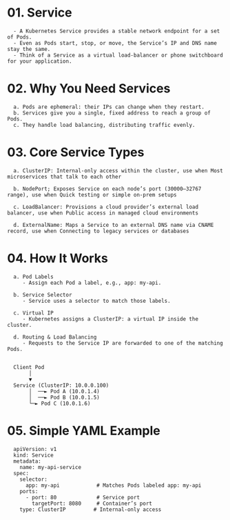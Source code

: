 # 01. Service
      - A Kubernetes Service provides a stable network endpoint for a set of Pods.
      - Even as Pods start, stop, or move, the Service’s IP and DNS name stay the same.
      - Think of a Service as a virtual load-balancer or phone switchboard for your application.


# 02. Why You Need Services
      a. Pods are ephemeral: their IPs can change when they restart.
      b. Services give you a single, fixed address to reach a group of Pods.
      c. They handle load balancing, distributing traffic evenly.


# 03. Core Service Types
      a. ClusterIP: Internal-only access within the cluster, use when Most microservices that talk to each other

      b. NodePort; Exposes Service on each node’s port (30000–32767 range), use when Quick testing or simple on-prem setups

      c. LoadBalancer: Provisions a cloud provider’s external load balancer, use when Public access in managed cloud environments

      d. ExternalName: Maps a Service to an external DNS name via CNAME record, use when Connecting to legacy services or databases


# 04. How It Works
      a. Pod Labels
         - Assign each Pod a label, e.g., app: my-api.
      
      b. Service Selector
         - Service uses a selector to match those labels.
      
      c. Virtual IP
         - Kubernetes assigns a ClusterIP: a virtual IP inside the cluster.
      
      d. Routing & Load Balancing
         - Requests to the Service IP are forwarded to one of the matching Pods.
      

      Client Pod
           │
           ▼
      Service (ClusterIP: 10.0.0.100)
           │  ──► Pod A (10.0.1.4)
           │  ──► Pod B (10.0.1.5)
           └─► Pod C (10.0.1.6)


# 05. Simple YAML Example
      
      apiVersion: v1
      kind: Service
      metadata:
        name: my-api-service
      spec:
        selector:
          app: my-api            # Matches Pods labeled app: my-api
        ports:
          - port: 80             # Service port
            targetPort: 8080     # Container’s port
        type: ClusterIP         # Internal-only access

